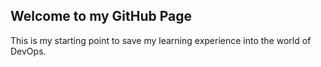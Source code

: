 ## Welcome to my GitHub Page

This is my starting point to save my learning experience into the world of DevOps.
